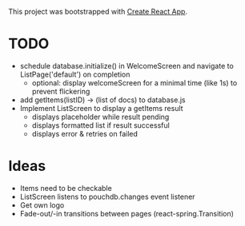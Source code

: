 This project was bootstrapped with [Create React App](https://github.com/facebook/create-react-app).

# TODO #
 - schedule database.initialize() in WelcomeScreen and navigate to ListPage('default') on completion
   - optional: display welcomeScreen for a minimal time (like 1s) to prevent flickering
 - add getItems(listID) -> (list of docs) to database.js
 - Implement ListScreen to display a getItems result
   - displays placeholder while result pending
   - displays formatted list if result successful
   - displays error & retries on failed

# Ideas #
 - Items need to be checkable
 - ListScreen listens to pouchdb.changes event listener
 - Get own logo
 - Fade-out/-in transitions between pages (react-spring.Transition)
